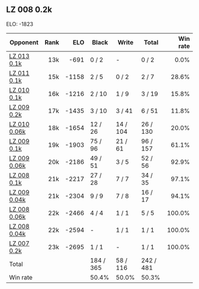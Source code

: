 ## LZ 008 0.2k ##

ELO: -1823

Opponent | Rank | ELO | Black | Write | Total | Win rate
---------|-----:|----:|-------|-------|-------|-------:
[LZ 013 0.1k](LZ%20013%200.1k.md) | 13k | -691 | 0 / 2 | - | 0 / 2 | 0.0%
[LZ 011 0.1k](LZ%20011%200.1k.md) | 15k | -1158 | 2 / 5 | 0 / 2 | 2 / 7 | 28.6%
[LZ 010 0.1k](LZ%20010%200.1k.md) | 16k | -1216 | 2 / 10 | 1 / 9 | 3 / 19 | 15.8%
[LZ 009 0.2k](LZ%20009%200.2k.md) | 17k | -1435 | 3 / 10 | 3 / 41 | 6 / 51 | 11.8%
[LZ 010 0.06k](LZ%20010%200.06k.md) | 18k | -1654 | 12 / 26 | 14 / 104 | 26 / 130 | 20.0%
[LZ 009 0.1k](LZ%20009%200.1k.md) | 19k | -1903 | 75 / 96 | 21 / 61 | 96 / 157 | 61.1%
[LZ 009 0.06k](LZ%20009%200.06k.md) | 20k | -2186 | 49 / 51 | 3 / 5 | 52 / 56 | 92.9%
[LZ 008 0.1k](LZ%20008%200.1k.md) | 21k | -2217 | 27 / 28 | 7 / 7 | 34 / 35 | 97.1%
[LZ 009 0.04k](LZ%20009%200.04k.md) | 21k | -2304 | 9 / 9 | 7 / 8 | 16 / 17 | 94.1%
[LZ 008 0.06k](LZ%20008%200.06k.md) | 22k | -2466 | 4 / 4 | 1 / 1 | 5 / 5 | 100.0%
[LZ 008 0.04k](LZ%20008%200.04k.md) | 22k | -2594 | - | 1 / 1 | 1 / 1 | 100.0%
[LZ 007 0.2k](LZ%20007%200.2k.md) | 23k | -2695 | 1 / 1 | - | 1 / 1 | 100.0%
Total | | | 184 / 365 | 58 / 116 | 242 / 481 | 
Win rate| | | 50.4% | 50.0% | 50.3% | 

